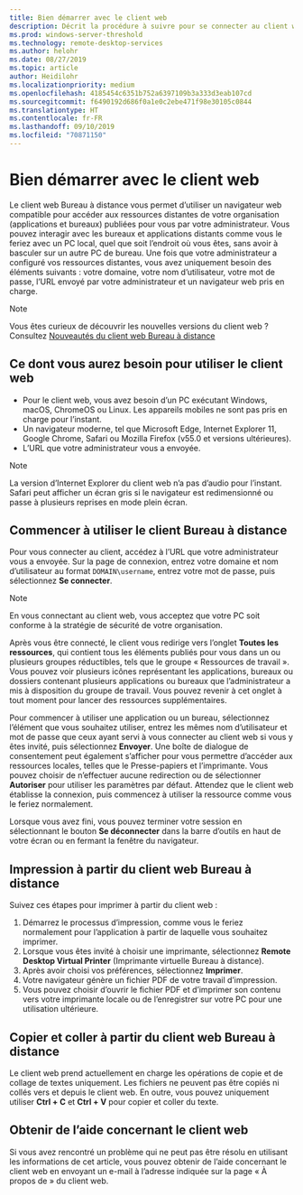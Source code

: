 ```yaml
---
title: Bien démarrer avec le client web
description: Décrit la procédure à suivre pour se connecter au client web Bureau à distance.
ms.prod: windows-server-threshold
ms.technology: remote-desktop-services
ms.author: helohr
ms.date: 08/27/2019
ms.topic: article
author: Heidilohr
ms.localizationpriority: medium
ms.openlocfilehash: 4185454c6351b752a6397109b3a333d3eab107cd
ms.sourcegitcommit: f6490192d686f0a1e0c2ebe471f98e30105c0844
ms.translationtype: HT
ms.contentlocale: fr-FR
ms.lasthandoff: 09/10/2019
ms.locfileid: "70871150"
---
```

# <a name="get-started-with-the-web-client"></a>Bien démarrer avec le client web

Le client web Bureau à distance vous permet d’utiliser un navigateur web compatible pour accéder aux ressources distantes de votre organisation (applications et bureaux) publiées pour vous par votre administrateur. Vous pouvez interagir avec les bureaux et applications distants comme vous le feriez avec un PC local, quel que soit l’endroit où vous êtes, sans avoir à basculer sur un autre PC de bureau. Une fois que votre administrateur a configuré vos ressources distantes, vous avez uniquement besoin des éléments suivants : votre domaine, votre nom d’utilisateur, votre mot de passe, l’URL envoyé par votre administrateur et un navigateur web pris en charge.

>[!NOTE]
>Vous êtes curieux de découvrir les nouvelles versions du client web ? Consultez [Nouveautés du client web Bureau à distance](web-client-whatsnew.md)

## <a name="what-youll-need-to-use-the-web-client"></a>Ce dont vous aurez besoin pour utiliser le client web

* Pour le client web, vous avez besoin d’un PC exécutant Windows, macOS, ChromeOS ou Linux. Les appareils mobiles ne sont pas pris en charge pour l’instant.
* Un navigateur moderne, tel que Microsoft Edge, Internet Explorer 11, Google Chrome, Safari ou Mozilla Firefox (v55.0 et versions ultérieures).
* L’URL que votre administrateur vous a envoyée.

>[!NOTE]
>La version d’Internet Explorer du client web n’a pas d’audio pour l’instant.
>Safari peut afficher un écran gris si le navigateur est redimensionné ou passe à plusieurs reprises en mode plein écran.

## <a name="start-using-the-remote-desktop-client"></a>Commencer à utiliser le client Bureau à distance

Pour vous connecter au client, accédez à l’URL que votre administrateur vous a envoyée. Sur la page de connexion, entrez votre domaine et nom d’utilisateur au format ```DOMAIN\username```, entrez votre mot de passe, puis sélectionnez **Se connecter**.

>[!NOTE]
>En vous connectant au client web, vous acceptez que votre PC soit conforme à la stratégie de sécurité de votre organisation.

Après vous être connecté, le client vous redirige vers l’onglet **Toutes les ressources**, qui contient tous les éléments publiés pour vous dans un ou plusieurs groupes réductibles, tels que le groupe « Ressources de travail ». Vous pouvez voir plusieurs icônes représentant les applications, bureaux ou dossiers contenant plusieurs applications ou bureaux que l’administrateur a mis à disposition du groupe de travail. Vous pouvez revenir à cet onglet à tout moment pour lancer des ressources supplémentaires.

Pour commencer à utiliser une application ou un bureau, sélectionnez l’élément que vous souhaitez utiliser, entrez les mêmes nom d’utilisateur et mot de passe que ceux ayant servi à vous connecter au client web si vous y êtes invité, puis sélectionnez **Envoyer**. Une boîte de dialogue de consentement peut également s’afficher pour vous permettre d’accéder aux ressources locales, telles que le Presse-papiers et l’imprimante. Vous pouvez choisir de n’effectuer aucune redirection ou de sélectionner **Autoriser** pour utiliser les paramètres par défaut. Attendez que le client web établisse la connexion, puis commencez à utiliser la ressource comme vous le feriez normalement.

Lorsque vous avez fini, vous pouvez terminer votre session en sélectionnant le bouton **Se déconnecter** dans la barre d’outils en haut de votre écran ou en fermant la fenêtre du navigateur.

## <a name="printing-from-the-remote-desktop-web-client"></a>Impression à partir du client web Bureau à distance

Suivez ces étapes pour imprimer à partir du client web :

1. Démarrez le processus d’impression, comme vous le feriez normalement pour l’application à partir de laquelle vous souhaitez imprimer.
2. Lorsque vous êtes invité à choisir une imprimante, sélectionnez **Remote Desktop Virtual Printer** (Imprimante virtuelle Bureau à distance).
3. Après avoir choisi vos préférences, sélectionnez **Imprimer**.
4. Votre navigateur génère un fichier PDF de votre travail d’impression.
5. Vous pouvez choisir d’ouvrir le fichier PDF et d’imprimer son contenu vers votre imprimante locale ou de l’enregistrer sur votre PC pour une utilisation ultérieure.

## <a name="copy-and-paste-from-the-remote-desktop-web-client"></a>Copier et coller à partir du client web Bureau à distance

Le client web prend actuellement en charge les opérations de copie et de collage de textes uniquement. Les fichiers ne peuvent pas être copiés ni collés vers et depuis le client web. En outre, vous pouvez uniquement utiliser **Ctrl + C** et **Ctrl + V** pour copier et coller du texte.

## <a name="get-help-with-the-web-client"></a>Obtenir de l’aide concernant le client web

Si vous avez rencontré un problème qui ne peut pas être résolu en utilisant les informations de cet article, vous pouvez obtenir de l’aide concernant le client web en envoyant un e-mail à l’adresse indiquée sur la page « À propos de » du client web.